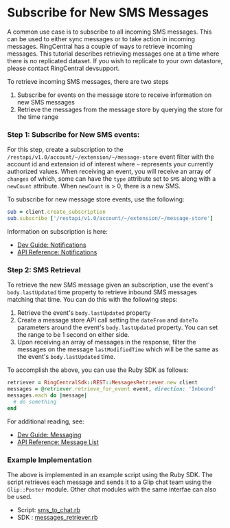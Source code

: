 # Subscribe for New SMS Messages

A common use case is to subscribe to all incoming SMS messages. This can be used to either sync messages or to take action in incoming messages. RingCentral has a couple of ways to retrieve incoming messages. This tutorial describes retrieving messages one at a time where there is no replicated dataset. If you wish to replicate to your own datastore, please contact RingCentral devsupport.

To retrieve incoming SMS messages, there are two steps

1. Subscribe for events on the message store to receive information on new SMS messages
2. Retrieve the messages from the message store by querying the store for the time range

### Step 1: Subscribe for New SMS events:

For this step, create a subscription to the `/restapi/v1.0/account/~/extension/~/message-store` event filter with the account id and extension id of interest where `~` represents your currently authorized values. When receiving an event, you will receive an array of `changes` of which, some can have the `type` attribute set to `SMS` along with a `newCount` attribute. When `newCount` is > 0, there is a new SMS.

To subscribe for new message store events, use the following:

```ruby
sub = client.create_subscription
sub.subscribe ['/restapi/v1.0/account/~/extension/~/message-store']
```

Information on subscription is here:

* [Dev Guide: Notifications](https://developer.ringcentral.com/api-docs/latest/index.html#!#Notifications.html)
* [API Reference: Notifications](https://developer.ringcentral.com/api-docs/latest/index.html#!#RefNotifications.html)

### Step 2: SMS Retrieval

To retrieve the new SMS message given an subscription, use the event's `body.lastUpdated` time property to retrieve inbound SMS messages matching that time. You can do this with the following steps:

1. Retrieve the event's `body.lastUpdated` property
2. Create a message store API call setting the `dateFrom` and `dateTo` parameters around the event's `body.lastUpdated` property. You can set the range to be 1 second on either side.
3. Upon receiving an array of messages in the response, filter the messages on the message `lastModifiedTime` which will be the same as the event's `body.lastUpdated` time.

To accomplish the above, you can use the Ruby SDK as follows:

```ruby
retriever = RingCentralSdk::REST::MessagesRetriever.new client
messages = @retriever.retrieve_for_event event, direction: 'Inbound'
messages.each do |message|
  # do something
end
```

For additional reading, see:

* [Dev Guide: Messaging](https://developer.ringcentral.com/api-docs/latest/index.html#!#MessagingGuide.html)
* [API Reference: Message List](https://developer.ringcentral.com/api-docs/latest/index.html#!#MessageList.html)

### Example Implementation

The above is implemented in an example script using the Ruby SDK. The script retrieves each message and sends it to a Glip chat team using the `Glip::Poster` module. Other chat modules with the same interfae can also be used.

* Script: [sms_to_chat.rb](https://github.com/grokify/ringcentral-sdk-ruby/blob/master/scripts/sms_to_chat.rb)
* SDK : [messages_retriever.rb](https://github.com/grokify/ringcentral-sdk-ruby/blob/master/lib/ringcentral_sdk/rest/messages_retriever.rb)
